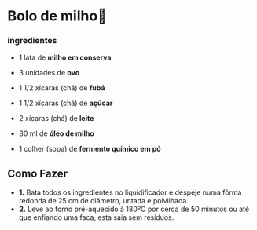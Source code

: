 # Bolo de milho:chicken:



### ingredientes

- 1 lata de **milho em conserva**

- 3 unidades de **ovo**

- 1 1/2 xícaras (chá) de **fubá**

- 1 1/2 xícaras (chá) de **açúcar**

- 2 xícaras (chá) de **leite**

- 80 ml de **óleo de milho**

- 1 colher (sopa) de **fermento químico em pó**

## Como Fazer

- **1.** Bata todos os ingredientes no liquidificador e despeje numa fôrma redonda de 25 cm de diâmetro, untada e polvilhada.
- **2.** Leve ao forno pré-aquecido à 180ºC por cerca de 50 minutos ou até que enfiando uma faca, esta saia sem resíduos.